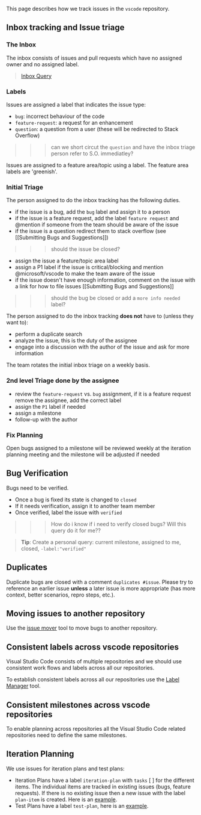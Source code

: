 This page describes how we track issues in the `vscode` repository.

## Inbox tracking and Issue triage

### The Inbox
The inbox consists of issues and pull requests which have no assigned owner and no assigned label. 

> [Inbox Query](https://github.com/Microsoft/vscode/issues?utf8=%E2%9C%93&q=is%3Aopen+no%3Aassignee+-label%3Afeature-request+-label%3Abug+-label%3Aquestion+)

### Labels
Issues are assigned a label that indicates the issue type:
- `bug`: incorrect behaviour of the code
- `feature-request`: a request for an enhancement
- `question`: a question from a user (these will be redirected to Stack Overflow)
>>> can we short circut the `question` and have the inbox triage person refer to S.O. immediatley?

Issues are assigned to a feature area/topic using a label. The feature area labels are 'greenish'. 

### Initial Triage
The person assigned to do the inbox tracking has the following duties. 
- if the issue is a bug, add the `bug` label and assign it to a person
- if the issue is a feature request, add the label `feature request` and @mention if someone from the team should be aware of the issue
- if the issue is a question redirect them to stack overflow (see [[Submitting Bugs and Suggestions]])
>>> should the issue be closed?
- assign the issue a feature/topic area label
- assign a P1 label if the issue is critical/blocking and mention @microsoft/vscode to make the team aware of the issue
- if the issue doesn't have enough information, comment on the issue with a link for how to file issues [[Submitting Bugs and Suggestions]]
>>> should the bug be closed or add a `more info needed` label?

The person assigned to do the inbox tracking **does not** have to (unless they want to):
- perform a duplicate search
- analyze the issue, this is the duty of the assignee
- engage into a discussion with the author of the issue and ask for more information

The team rotates the initial inbox triage on a weekly basis.

### 2nd level Triage done by the assignee
- review the `feature-request` vs. `bug` assignment, if it is a feature request remove the assignee, add the correct label
- assign the `P1` label if needed
- assign a milestone 
- follow-up with the author

### Fix Planning
Open bugs assigned to a milestone will be reviewed weekly at the iteration planning meeting and the milestone will be adjusted if needed

## Bug Verification
Bugs need to be verified. 
- Once a bug is fixed its state is changed to `closed` 
- If it needs verification, assign it to another team member
- Once verified, label the issue with `verified`
>>> How do i know if i need to verify closed bugs?  Will this query do it for me??

> **Tip**: Create a personal query: current milestone, assigned to me, closed, `-label:"verified"`

## Duplicates
Duplicate bugs are closed with a comment `duplicates #issue`. Please try to reference an earlier issue **unless** a later issue is more appropriate (has more context, better scenarios, repro steps, etc.).

## Moving issues to another repository
Use the [issue mover](https://github-issue-mover.appspot.com/) tool to move bugs to another repository.

## Consistent labels across vscode repositories

Visual Studio Code consists of multiple repositories and we should use consistent work flows and labels across all our repositories.

To establish consistent labels across all our repositories use the [Label Manager](http://www.dorukdestan.com/github-label-manager/) tool.

## Consistent milestones across vscode repositories

To enable planning across repositories all the Visual Studio Code related repositories need to define the same milestones.

## Iteration Planning
We use issues for iteration plans and test plans:
- Iteration Plans have a label `iteration-plan` with `tasks` [ ] for the different items. The individual items are tracked in existing issues (bugs, feature requests). If there is no existing issue then a new issue with the label `plan-item` is created. Here is an [example](https://github.com/Microsoft/vscode/issues/917).
- Test Plans have a label `test-plan`, here is an [example](https://github.com/Microsoft/vscode/issues/1096).
